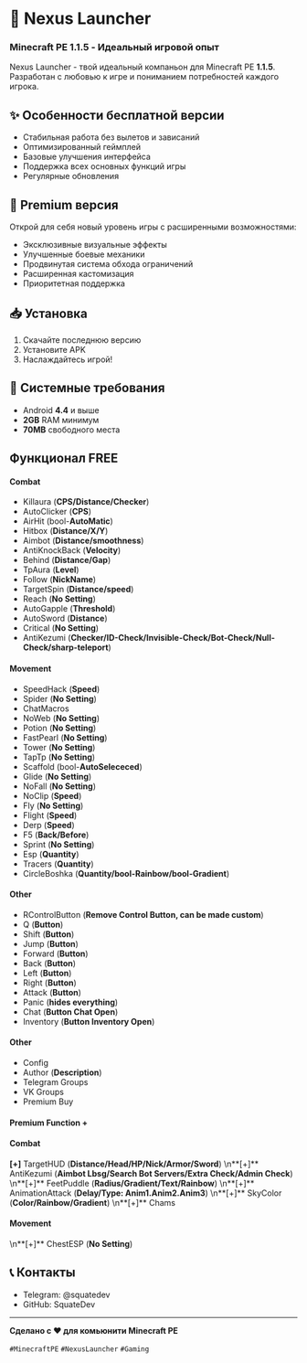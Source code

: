 # 🚀 Nexus Launcher

### Minecraft PE 1.1.5 - Идеальный игровой опыт

Nexus Launcher - твой идеальный компаньон для Minecraft PE **1.1.5**. Разработан с любовью к игре и пониманием потребностей каждого игрока.

## ✨ Особенности бесплатной версии
- Стабильная работа без вылетов и зависаний
- Оптимизированный геймплей
- Базовые улучшения интерфейса
- Поддержка всех основных функций игры
- Регулярные обновления

## 💎 Premium версия
Открой для себя новый уровень игры с расширенными возможностями:
- Эксклюзивные визуальные эффекты
- Улучшенные боевые механики
- Продвинутая система обхода ограничений
- Расширенная кастомизация
- Приоритетная поддержка

## 📥 Установка
1. Скачайте последнюю версию
2. Установите APK
3. Наслаждайтесь игрой!

## 🔧 Системные требования
- Android **4.4** и выше
- **2GB** RAM минимум
- **70MB** свободного места

## Функционал **FREE**
#### Combat
- Killaura (**CPS/Distance/Checker**)
- AutoClicker (**CPS**)
- AirHit (bool-**AutoMatic**)
- Hitbox (**Distance/X/Y**)
- Aimbot (**Distance/smoothness**)
- AntiKnockBack (**Velocity**)
- Behind (**Distance/Gap**)
- TpAura (**Level**)
- Follow (**NickName**)
- TargetSpin (**Distance/speed**)
- Reach (**No Setting**)
- AutoGapple (**Threshold**)
- AutoSword (**Distance**)
- Critical (**No Setting**)
- AntiKezumi (**Checker/ID-Check/Invisible-Check/Bot-Check/Null-Check/sharp-teleport**)
  
#### Movement 
- SpeedHack (**Speed**)
- Spider (**No Setting**)
- ChatMacros
- NoWeb (**No Setting**)
- Potion (**No Setting**)
- FastPearl (**No  Setting**)
- Tower (**No Setting**)
- TapTp (**No Setting**)
- Scaffold (bool-**AutoSelececed**)
- Glide (**No Setting**)
- NoFall (**No Setting**)
- NoClip (**Speed**)
- Fly (**No Setting**)
- Flight (**Speed**)
- Derp (**Speed**)
- F5 (**Back/Before**)
- Sprint (**No Setting**)
- Esp (**Quantity**)
- Tracers (**Quantity**)
- CircleBoshka (**Quantity/bool-Rainbow/bool-Gradient**)


#### Other 
- RControlButton (**Remove Control Button, can be made custom**)
- Q (**Button**)
- Shift (**Button**)
- Jump (**Button**)
- Forward (**Button**)
- Back (**Button**)
- Left (**Button**)
- Right (**Button**)
- Attack (**Button**)
- Panic (**hides everything**)
- Chat (**Button Chat Open**)
- Inventory (**Button Inventory Open**)

#### Other 
- Config
- Author (**Description**)
- Telegram Groups
- VK Groups
- Premium Buy

#### Premium Function +
#### Combat
**[+]** TargetHUD (**Distance/Head/HP/Nick/Armor/Sword**)
\n**[+]** AntiKezumi (**Aimbot Lbsg/Search Bot Servers/Extra Check/Admin Check**)
\n**[+]** FeetPuddle (**Radius/Gradient/Text/Rainbow**)
\n**[+]** AnimationAttack (**Delay/Type: Anim1.Anim2.Anim3**)
\n**[+]** SkyColor (**Color/Rainbow/Gradient**)
\n**[+]** Chams
#### Movement
\n**[+]** ChestESP (**No Setting**)

## 📞 Контакты
- Telegram: @squatedev
- GitHub: SquateDev

---
**Сделано с ❤️ для комьюнити Minecraft PE**

`#MinecraftPE` `#NexusLauncher` `#Gaming`
